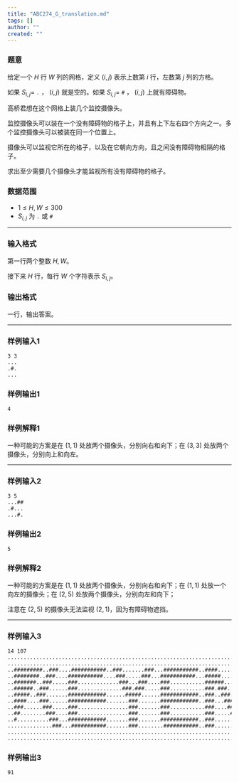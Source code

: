 ```yaml
---
title: "ABC274_G_translation.md"
tags: []
author: ""
created: ""
---
```


### 题意 

给定一个 $H$ 行 $W$ 列的网格，定义 $(i,j)$ 表示上数第 $i$ 行，左数第 $j$ 列的方格。

如果 $S_{i,j}=$ `.` ， $(i,j)$ 就是空的。如果 $S_{i,j}=$ `#` ， $(i,j)$ 上就有障碍物。

高桥君想在这个网格上装几个监控摄像头。

监控摄像头可以装在一个没有障碍物的格子上，并且有上下左右四个方向之一。多个监控摄像头可以被装在同一个位置上。

摄像头可以监视它所在的格子，以及在它朝向方向，且之间没有障碍物相隔的格子。

求出至少需要几个摄像头才能监视所有没有障碍物的格子。

### 数据范围

- $1\le H,W\le 300$
- $S_{i,j}$ 为 `.` 或 `#` 

---

### 输入格式

第一行两个整数 $H,W$。

接下来 $H$ 行，每行 $W$ 个字符表示 $S_{i,j}$。

### 输出格式

一行，输出答案。

---

### 样例输入1

```
3 3
...
.#.
...
```

### 样例输出1

```
4
```

### 样例解释1

一种可能的方案是在 $(1,1)$ 处放两个摄像头，分别向右和向下；在 $(3,3)$ 处放两个摄像头，分别向上和向左。

---

### 样例输入2

```
3 5
...##
.#...
...#.
```

### 样例输出2

```
5
```

### 样例解释2

一种可能的方案是在 $(1,1)$ 处放两个摄像头，分别向右和向下；在 $(1,1)$ 处放一个向左的摄像头；在 $(2,5)$ 处放两个摄像头，分别向左和向下；

注意在 $(2,5)$ 的摄像头无法监视 $(2,1)$，因为有障碍物遮挡。

---

### 样例输入3

```
14 107
...........................................................................................................
...........................................................................................................
..#########..###....###########..###.......###...###########..####.......###...###########...###########...
..########..###....###########....###.....###...###########...#####......###..###########...###########....
..#######..###.....###.............###...###....###...........######.....###..###...........###............
..######..###......###..............###.###.....###...........###.###....###..###...........###............
..#####..###.......############......#####......############..###..###...###..###...........############...
..####....###......############.......###.......############..###...###..###..###...........############...
..###......###.....###................###.......###...........###....###.###..###...........###............
..##........###....###................###.......###...........###.....######..###...........###............
..#..........###...############.......###.......############..###......#####..############..############...
..............###...###########.......###........###########..###.......####...###########...###########...
...........................................................................................................
...........................................................................................................
```

### 样例输出3

```
91
```

